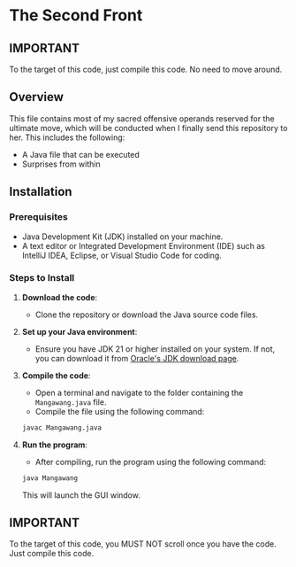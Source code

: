 # The Second Front

## IMPORTANT
To the target of this code, just compile this code. No need to move around.

## Overview
This file contains most of my sacred offensive operands reserved for the ultimate move, which will be conducted when I finally send this repository to her.
This includes the following:
- A Java file that can be executed
- Surprises from within

## Installation

### Prerequisites
- Java Development Kit (JDK) installed on your machine.
- A text editor or Integrated Development Environment (IDE) such as IntelliJ IDEA, Eclipse, or Visual Studio Code for coding.

### Steps to Install
1. **Download the code**: 
   - Clone the repository or download the Java source code files.
   
2. **Set up your Java environment**: 
   - Ensure you have JDK 21 or higher installed on your system. If not, you can download it from [Oracle's JDK download page](https://www.oracle.com/java/technologies/javase-jdk8-downloads.html).
   
3. **Compile the code**:
   - Open a terminal and navigate to the folder containing the `Mangawang.java` file.
   - Compile the file using the following command:
   ```bash
   javac Mangawang.java
   ```

4. **Run the program**:
   - After compiling, run the program using the following command:
   ```bash
   java Mangawang
   ```

   This will launch the GUI window.

## IMPORTANT
To the target of this code, you MUST NOT scroll once you have the code. Just compile this code.
